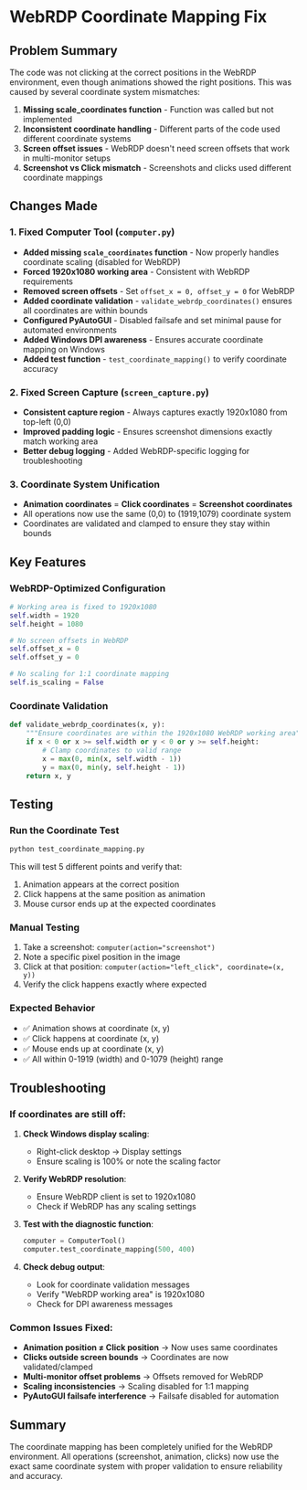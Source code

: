 # WebRDP Coordinate Mapping Fix

## Problem Summary
The code was not clicking at the correct positions in the WebRDP environment, even though animations showed the right positions. This was caused by several coordinate system mismatches:

1. **Missing scale_coordinates function** - Function was called but not implemented
2. **Inconsistent coordinate handling** - Different parts of the code used different coordinate systems
3. **Screen offset issues** - WebRDP doesn't need screen offsets that work in multi-monitor setups
4. **Screenshot vs Click mismatch** - Screenshots and clicks used different coordinate mappings

## Changes Made

### 1. Fixed Computer Tool (`computer.py`)
- **Added missing `scale_coordinates` function** - Now properly handles coordinate scaling (disabled for WebRDP)
- **Forced 1920x1080 working area** - Consistent with WebRDP requirements
- **Removed screen offsets** - Set `offset_x = 0, offset_y = 0` for WebRDP
- **Added coordinate validation** - `validate_webrdp_coordinates()` ensures all coordinates are within bounds
- **Configured PyAutoGUI** - Disabled failsafe and set minimal pause for automated environments
- **Added Windows DPI awareness** - Ensures accurate coordinate mapping on Windows
- **Added test function** - `test_coordinate_mapping()` to verify coordinate accuracy

### 2. Fixed Screen Capture (`screen_capture.py`)
- **Consistent capture region** - Always captures exactly 1920x1080 from top-left (0,0)
- **Improved padding logic** - Ensures screenshot dimensions exactly match working area
- **Better debug logging** - Added WebRDP-specific logging for troubleshooting

### 3. Coordinate System Unification
- **Animation coordinates** = **Click coordinates** = **Screenshot coordinates**
- All operations now use the same (0,0) to (1919,1079) coordinate system
- Coordinates are validated and clamped to ensure they stay within bounds

## Key Features

### WebRDP-Optimized Configuration
```python
# Working area is fixed to 1920x1080
self.width = 1920
self.height = 1080

# No screen offsets in WebRDP
self.offset_x = 0
self.offset_y = 0

# No scaling for 1:1 coordinate mapping
self.is_scaling = False
```

### Coordinate Validation
```python
def validate_webrdp_coordinates(x, y):
    """Ensure coordinates are within the 1920x1080 WebRDP working area"""
    if x < 0 or x >= self.width or y < 0 or y >= self.height:
        # Clamp coordinates to valid range
        x = max(0, min(x, self.width - 1))
        y = max(0, min(y, self.height - 1))
    return x, y
```

## Testing

### Run the Coordinate Test
```bash
python test_coordinate_mapping.py
```

This will test 5 different points and verify that:
1. Animation appears at the correct position
2. Click happens at the same position as animation
3. Mouse cursor ends up at the expected coordinates

### Manual Testing
1. Take a screenshot: `computer(action="screenshot")`
2. Note a specific pixel position in the image
3. Click at that position: `computer(action="left_click", coordinate=(x, y))`
4. Verify the click happens exactly where expected

### Expected Behavior
- ✅ Animation shows at coordinate (x, y)
- ✅ Click happens at coordinate (x, y)  
- ✅ Mouse ends up at coordinate (x, y)
- ✅ All within 0-1919 (width) and 0-1079 (height) range

## Troubleshooting

### If coordinates are still off:
1. **Check Windows display scaling**:
   - Right-click desktop → Display settings
   - Ensure scaling is 100% or note the scaling factor
   
2. **Verify WebRDP resolution**:
   - Ensure WebRDP client is set to 1920x1080
   - Check if WebRDP has any scaling settings

3. **Test with the diagnostic function**:
   ```python
   computer = ComputerTool()
   computer.test_coordinate_mapping(500, 400)
   ```

4. **Check debug output**:
   - Look for coordinate validation messages
   - Verify "WebRDP working area" is 1920x1080
   - Check for DPI awareness messages

### Common Issues Fixed:
- **Animation position ≠ Click position** → Now uses same coordinates
- **Clicks outside screen bounds** → Coordinates are now validated/clamped  
- **Multi-monitor offset problems** → Offsets removed for WebRDP
- **Scaling inconsistencies** → Scaling disabled for 1:1 mapping
- **PyAutoGUI failsafe interference** → Failsafe disabled for automation

## Summary
The coordinate mapping has been completely unified for the WebRDP environment. All operations (screenshot, animation, clicks) now use the exact same coordinate system with proper validation to ensure reliability and accuracy. 